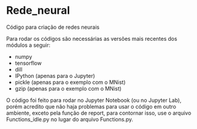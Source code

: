 # Rede_neural
Código para criação de redes neurais

Para rodar os códigos são necessárias as versões mais recentes dos módulos a seguir:

- numpy
- tensorflow
- dill
- IPython (apenas para o Jupyter)
- pickle (apenas para o exemplo com o MNist)
- gzip (apenas para o exemplo com o MNist)

O código foi feito para rodar no Jupyter Notebook (ou no Jupyter Lab), porém acredito que não haja problemas para usar o código em outro ambiente, exceto pela função de report, para contornar isso, use o arquivo Functions_idle.py no lugar do arquivo Functions.py.

